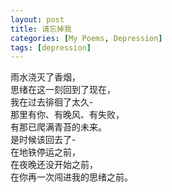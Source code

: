 ```yaml
---
layout: post
title: 请忘掉我
categories: [My Poems, Depression]
tags: [depression]
---
```


雨水浇灭了香烟，  
思绪在这一刻回到了现在，  
我在过去徘徊了太久-  
那里有你、有晚风、有失败，  
有那已爬满青苔的未来。  
是时候该回去了-  
在地铁停运之前，  
在夜晚还没开始之前，  
在你再一次闯进我的思绪之前。  
